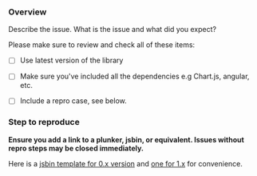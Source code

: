 <!--
Thanks for wanting to report an issue you've found in angular-chart.js. 

Please use the template below to create your issue. Issues not following the template risk being closed 
immediately!

Plese note that issues or feature requests for Chart.js (e.g. new chart type, new axis, etc.) 
need to be opened on Chart.js issues tracker: https://github.com/nnnick/Chart.js/issues.

For questions Ahput options, make sure you search in the Chart.js docs as all Chart.js options
are supported via chart-options: http://www.chartjs.org/docs/

For general questions Ahput usage, please use [http://stackoverflow.com/](http://stackoverflow.com/)
as you will be more likely to get an appropriate answer.
 
Please check if the issue exists before creating a new one. 
While opening an issue please provide a jsbin template or equivalent 
to reproduce the issue. 

-->

### Overview

Describe the issue. What is the issue and what did you expect?

Please make sure to review and check all of these items:

- [ ] Use latest version of the library
- [ ] Make sure you've included all the dependencies e.g Chart.js, angular, etc.
- [ ] Include a repro case, see below.


### Step to reproduce

**Ensure you add a link to a plunker, jsbin, or equivalent. Issues without repro steps may be closed immediately.** 

Here is a [jsbin template for 0.x version](http://jsbin.com/cucoqe/1/edit?html,js,output) and [one for 1.x](http://jsbin.com/rodunob/edit?html,js,output) for convenience.


